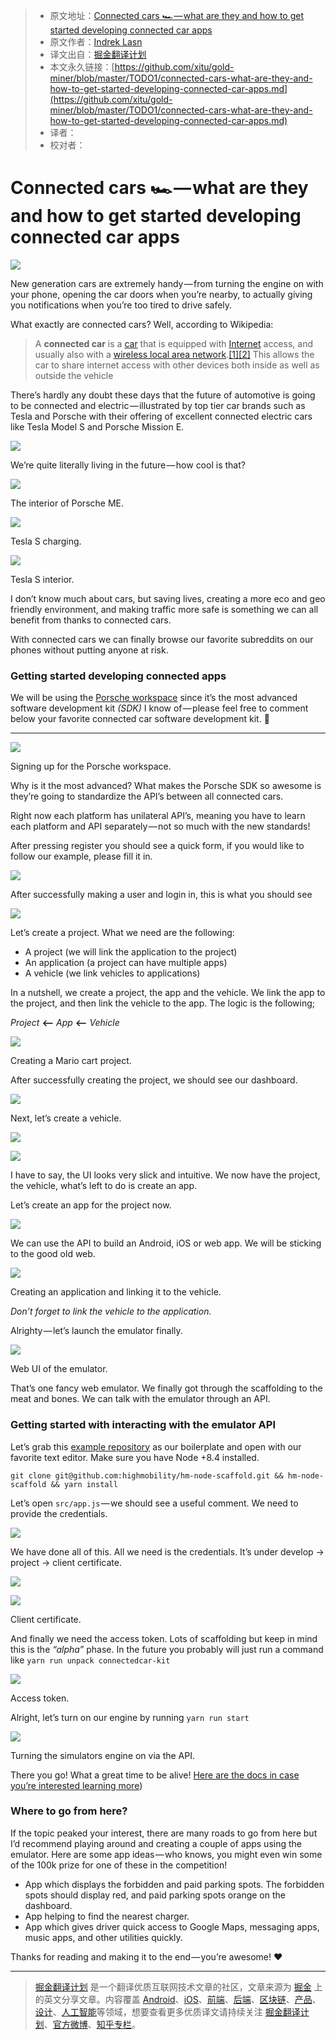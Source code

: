 > * 原文地址：[Connected cars 🏎 — what are they and how to get started developing connected car apps](https://hackernoon.com/connected-cars-what-are-they-and-how-to-get-started-developing-connected-car-apps-5c6fbbf1f157)
> * 原文作者：[Indrek Lasn](https://hackernoon.com/@wesharehoodies?source=post_header_lockup)
> * 译文出自：[掘金翻译计划](https://github.com/xitu/gold-miner)
> * 本文永久链接：[https://github.com/xitu/gold-miner/blob/master/TODO1/connected-cars-what-are-they-and-how-to-get-started-developing-connected-car-apps.md](https://github.com/xitu/gold-miner/blob/master/TODO1/connected-cars-what-are-they-and-how-to-get-started-developing-connected-car-apps.md)
> * 译者：
> * 校对者：

# Connected cars 🏎 — what are they and how to get started developing connected **car** apps

![](https://cdn-images-1.medium.com/max/2000/1*12wBTceui8136CzD6OiIvQ.png)

New generation cars are extremely handy — from turning the engine on with your phone, opening the car doors when you’re nearby, to actually giving you notifications when you’re too tired to drive safely.

What exactly are connected cars? Well, according to Wikipedia:

> A **connected car** is a [car](https://en.wikipedia.org/wiki/Car "Car") that is equipped with [Internet](https://en.wikipedia.org/wiki/Internet "Internet") access, and usually also with a [wireless local area network](https://en.wikipedia.org/wiki/Wireless_local_area_network "Wireless local area network").[[1]](https://en.wikipedia.org/wiki/Connected_car#cite_note-1)[[2]](https://en.wikipedia.org/wiki/Connected_car#cite_note-2) This allows the car to share internet access with other devices both inside as well as outside the vehicle

There’s hardly any doubt these days that the future of automotive is going to be connected and electric — illustrated by top tier car brands such as Tesla and Porsche with their offering of excellent connected electric cars like Tesla Model S and Porsche Mission E.

![](https://cdn-images-1.medium.com/max/800/1*rg5RTZz36b3uDlNFyO-ZLw.jpeg)

We’re quite literally living in the future — how cool is that?

![](https://cdn-images-1.medium.com/max/800/1*IKj1zBUxGRi8KJyZRDttQg.png)

The interior of Porsche ME.

![](https://cdn-images-1.medium.com/max/800/1*IcHcbtfttiloO0g79oxuDQ.jpeg)

Tesla S charging.

![](https://cdn-images-1.medium.com/max/800/1*b5UsurrQR5r0WfmQdzCJ8w.png)

Tesla S interior.

I don’t know much about cars, but saving lives, creating a more eco and geo friendly environment, and making traffic more safe is something we can all benefit from thanks to connected cars.

With connected cars we can finally browse our favorite subreddits on our phones without putting anyone at risk.

### Getting started developing connected apps

We will be using the [Porsche workspace](http://www.porsche-next-oi-competition.com/) since it’s the most advanced software development kit _(SDK)_ I know of — please feel free to comment below your favorite connected car software development kit. 🙂

* * *

![](https://cdn-images-1.medium.com/max/800/1*WGgGSvhOqtub4c9A5gL2Zg.jpeg)

Signing up for the Porsche workspace.

Why is it the most advanced? What makes the Porsche SDK so awesome is they’re going to standardize the API’s between all connected cars.

Right now each platform has unilateral API’s, meaning you have to learn each platform and API separately — not so much with the new standards!

After pressing register you should see a quick form, if you would like to follow our example, please fill it in.

![](https://cdn-images-1.medium.com/max/800/1*VDeaEEOZkcJNdc10iO2Wlw.png)

After successfully making a user and login in, this is what you should see

![](https://cdn-images-1.medium.com/max/800/1*nixNnTtGS0rpma2uFY3R0g.png)

Let’s create a project. What we need are the following:

*   A project (we will link the application to the project)
*   An application (a project can have multiple apps)
*   A vehicle (we link vehicles to applications)

In a nutshell, we create a project, the app and the vehicle. We link the app to the project, and then link the vehicle to the app. The logic is the following;

_Project_ **⟵** _App_ **⟵** _Vehicle_

![](https://cdn-images-1.medium.com/max/800/1*44xqjBlq7MV1PLTZNaVAEw.png)

Creating a Mario cart project.

After successfully creating the project, we should see our dashboard.

![](https://cdn-images-1.medium.com/max/800/1*rsmN2x0l8OIbG9CcAatMzQ.png)

Next, let’s create a vehicle.

![](https://cdn-images-1.medium.com/max/800/1*ubLnPZ9W1yiFhcUMeue8Aw.png)

![](https://cdn-images-1.medium.com/max/800/1*Vf1MotKtmqOgEf0p-8IGZA.gif)

I have to say, the UI looks very slick and intuitive. We now have the project, the vehicle, what’s left to do is create an app.

Let’s create an app for the project now.

![](https://cdn-images-1.medium.com/max/800/1*dS-UFNGRQcCj-GUgk-WAcg.png)

We can use the API to build an Android, iOS or web app. We will be sticking to the good old web.

![](https://cdn-images-1.medium.com/max/800/1*9_uRbNTWH__yTd8I3S_i7Q.gif)

Creating an application and linking it to the vehicle.

_Don’t forget to link the vehicle to the application._

Alrighty — let’s launch the emulator finally.

![](https://cdn-images-1.medium.com/max/800/1*oVCeK-HBPpmxicN2PC_EHQ.gif)

Web UI of the emulator.

That’s one fancy web emulator. We finally got through the scaffolding to the meat and bones. We can talk with the emulator through an API.

### Getting started with interacting with the emulator API

Let’s grab this [example repository](https://github.com/highmobility/hm-node-scaffold) as our boilerplate and open with our favorite text editor. Make sure you have Node +8.4 installed.

```
git clone git@github.com:highmobility/hm-node-scaffold.git && hm-node-scaffold && yarn install
```

Let’s open `src/app.js` — we should see a useful comment. We need to provide the credentials.

![](https://cdn-images-1.medium.com/max/800/1*PKp-FNVP041G28CufYLKvA.png)

We have done all of this. All we need is the credentials. It’s under develop → project → client certificate.

![](https://cdn-images-1.medium.com/max/800/1*wJzxuWTrg8dL6BQU7r6GLA.gif)

![](https://cdn-images-1.medium.com/max/400/1*lfirzUldQrZht-pjIaH_5Q.png)

Client certificate.

And finally we need the access token. Lots of scaffolding but keep in mind this is the _“alpha”_ phase. In the future you probably will just run a command like `yarn run unpack connectedcar-kit`

![](https://cdn-images-1.medium.com/max/800/1*tDU6p4cs2Cgg2m3rhdM1rw.gif)

Access token.

Alright, let’s turn on our engine by running `yarn run start`

![](https://cdn-images-1.medium.com/max/800/1*d7-z0M6os0CLUgro0BwZ4g.gif)

Turning the simulators engine on via the API.

There you go! What a great time to be alive! [Here are the docs in case you’re interested learning more](https://workspace.porsche-next-oi-competition.com/#/learn/tutorials/sdk/node-js/))

### Where to go from here?

If the topic peaked your interest, there are many roads to go from here but I’d recommend playing around and creating a couple of apps using the emulator. Here are some app ideas — who knows, you might even win some of the 100k prize for one of these in the competition!

*   App which displays the forbidden and paid parking spots. The forbidden spots should display red, and paid parking spots orange on the dashboard.
*   App helping to find the nearest charger.
*   App which gives driver quick access to Google Maps, messaging apps, music apps, and other utilities quickly.

Thanks for reading and making it to the end — you’re awesome! ❤


---

> [掘金翻译计划](https://github.com/xitu/gold-miner) 是一个翻译优质互联网技术文章的社区，文章来源为 [掘金](https://juejin.im) 上的英文分享文章。内容覆盖 [Android](https://github.com/xitu/gold-miner#android)、[iOS](https://github.com/xitu/gold-miner#ios)、[前端](https://github.com/xitu/gold-miner#前端)、[后端](https://github.com/xitu/gold-miner#后端)、[区块链](https://github.com/xitu/gold-miner#区块链)、[产品](https://github.com/xitu/gold-miner#产品)、[设计](https://github.com/xitu/gold-miner#设计)、[人工智能](https://github.com/xitu/gold-miner#人工智能)等领域，想要查看更多优质译文请持续关注 [掘金翻译计划](https://github.com/xitu/gold-miner)、[官方微博](http://weibo.com/juejinfanyi)、[知乎专栏](https://zhuanlan.zhihu.com/juejinfanyi)。

